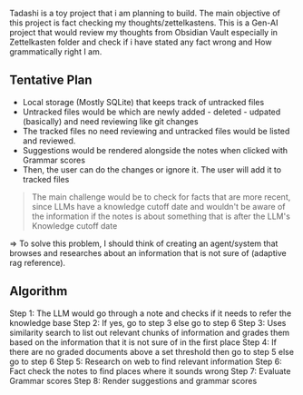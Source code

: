 Tadashi is a toy project that i am planning to build. The main objective of this project is fact checking my thoughts/zettelkastens. This is a Gen-AI project that would review my thoughts from Obsidian Vault especially in Zettelkasten folder and check if i have stated any fact wrong and How grammatically right I am.

## Tentative Plan

- Local storage (Mostly SQLite) that keeps track of untracked files
- Untracked files would be which are newly added - deleted - udpated (basically) and need reviewing like git changes
- The tracked files no need reviewing and untracked files would be listed and reviewed.
- Suggestions would be rendered alongside the notes when clicked with Grammar scores
- Then, the user can do the changes or ignore it. The user will add it to tracked files

> The main challenge would be to check for facts that are more recent, since LLMs have a knowledge cutoff date and wouldn't be aware of the information if the notes is about something that is after the LLM's Knowledge cutoff date

=> To solve this problem, I should think of creating an agent/system that browses and researches about an information that is not sure of (adaptive rag reference).

## Algorithm

Step 1: The LLM would go through a note and checks if it needs to refer the knowledge base
Step 2: If yes, go to step 3 else go to step 6
Step 3: Uses similarity search to list out relevant chunks of information and grades them based on the information that it is not sure of in the first place
Step 4: If there are no graded documents above a set threshold then go to step 5 else go to step 6
Step 5: Research on web to find relevant information
Step 6: Fact check the notes to find places where it sounds wrong
Step 7: Evaluate Grammar scores
Step 8: Render suggestions and grammar scores